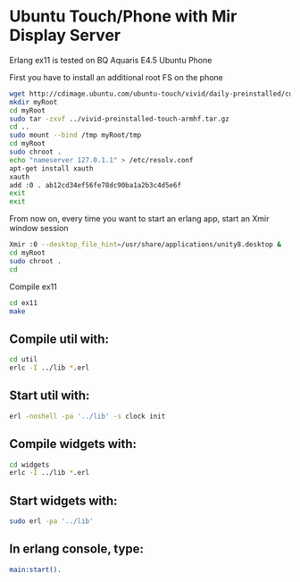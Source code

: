 <h1>Ubuntu Touch/Phone with Mir Display Server</h1>

Erlang ex11 is tested on BQ Aquaris E4.5 Ubuntu Phone

First you have to install an additional root FS on the phone
```bash
wget http://cdimage.ubuntu.com/ubuntu-touch/vivid/daily-preinstalled/current/vivid-preinstalled-touch-armhf.tar.gz
mkdir myRoot
cd myRoot
sudo tar -zxvf ../vivid-preinstalled-touch-armhf.tar.gz
cd ..
sudo mount --bind /tmp myRoot/tmp
cd myRoot
sudo chroot .
echo "nameserver 127.0.1.1" > /etc/resolv.conf
apt-get install xauth
xauth
add :0 . ab12cd34ef56fe78dc90ba1a2b3c4d5e6f
exit
exit
```
From now on, every time you want to start an erlang app, start an Xmir window session
```bash
Xmir :0 --desktop_file_hint=/usr/share/applications/unity8.desktop &
cd myRoot
sudo chroot .
cd
```

Compile ex11
```bash
cd ex11
make
```

## Compile util with:
```bash
cd util
erlc -I ../lib *.erl
```

## Start util with:
```bash
erl -noshell -pa '../lib' -s clock init
```

## Compile widgets with:
```bash
cd widgets
erlc -I ../lib *.erl
```

## Start widgets with:
```bash
sudo erl -pa '../lib'
```

## In erlang console, type:
```erlang
main:start().
```


